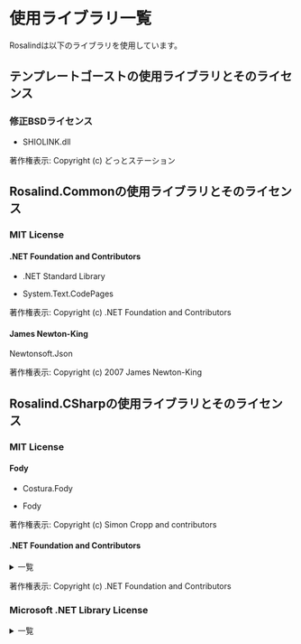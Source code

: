 # 使用ライブラリ一覧

Rosalindは以下のライブラリを使用しています。

## テンプレートゴーストの使用ライブラリとそのライセンス
### 修正BSDライセンス
- SHIOLINK.dll

著作権表示: Copyright (c) どっとステーション



## Rosalind.Commonの使用ライブラリとそのライセンス

### MIT License

#### .NET Foundation and Contributors

- .NET Standard Library

- System.Text.CodePages

著作権表示: Copyright (c) .NET Foundation and Contributors

#### James Newton-King

Newtonsoft.Json

著作権表示: Copyright (c) 2007 James Newton-King



## Rosalind.CSharpの使用ライブラリとそのライセンス

### MIT License

#### Fody
- Costura.Fody

- Fody

著作権表示: Copyright (c) Simon Cropp and contributors

#### .NET Foundation and Contributors
<details>
<summary>一覧</summary>
System.Collection.Immutable,
System.Reflection.Metadata,
System.Runtime.CompilerServices.Unsafe,
System.Text.Encoding.CodePages,
System.Threading.Tasks.Extensions,
System.ValueTuple
</details>

著作権表示: Copyright (c) .NET Foundation and Contributors

### Microsoft .NET Library License
<details>
<summary>一覧</summary>
Microsoft.CodeAnalysis.Analyzers,
Microsoft.CodeAnalysis.Common,
Microsoft.CodeAnalysis.CSharp,
Microsoft.CodeAnalysis.CSharp.Scripting,
Microsoft.CodeAnalysis.Scripting.Common,
System.AppContext,
System.Collections,
System.Collections.Concurrent,
System.Console,
System.Diagnostics.Debug,
System.Diagnostics.FileVersionInfo,
System.Diagnostics.StackTrace,
System.Diagnostics.Tools,
System.Dynamic.Runtime,
System.Globalization,
System.IO,
System.IO.Compression,
System.IO.FileSystem,
System.IO.FileSystem.Primitives,
System.Linq,
System.Linq.Expressions,
System.Reflection,
System.Reflection.Extensions,
System.Resources.ResourceManager,
System.Runtime,
System.Runtime.Extensions,
System.Runtime.InteropServices,
System.Runtime.Numerics,
System.Security.Cryptography.Algorithms,
System.Security.Cryptography.Encoding,
System.Security.Cryptography.Primitives,
System.Security.Cryptography.X509Certificates,
System.Text.Encoding,
System.Text.Encoding.Extensions,
System.Threading,
System.Threading.Tasks,
System.Threading.Tasks.Parallel,
System.Threading.Thread,
System.Xml.ReaderWriter,
System.Xml.XDocument,
System.Xml.XmlDocument,
System.Xml.XPath
</details>
